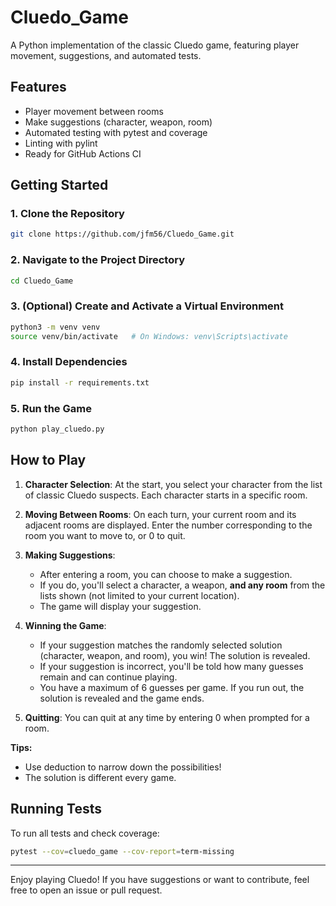 # Cluedo_Game

A Python implementation of the classic Cluedo game, featuring player movement, suggestions, and automated tests.

## Features
- Player movement between rooms
- Make suggestions (character, weapon, room)
- Automated testing with pytest and coverage
- Linting with pylint
- Ready for GitHub Actions CI

## Getting Started

### 1. Clone the Repository
```bash
git clone https://github.com/jfm56/Cluedo_Game.git
```

### 2. Navigate to the Project Directory
```bash
cd Cluedo_Game
```

### 3. (Optional) Create and Activate a Virtual Environment
```bash
python3 -m venv venv
source venv/bin/activate   # On Windows: venv\Scripts\activate
```

### 4. Install Dependencies
```bash
pip install -r requirements.txt
```

### 5. Run the Game
```bash
python play_cluedo.py
```

## How to Play

1. **Character Selection**: At the start, you select your character from the list of classic Cluedo suspects. Each character starts in a specific room.

2. **Moving Between Rooms**: On each turn, your current room and its adjacent rooms are displayed. Enter the number corresponding to the room you want to move to, or 0 to quit.

3. **Making Suggestions**:
   - After entering a room, you can choose to make a suggestion.
   - If you do, you'll select a character, a weapon, **and any room** from the lists shown (not limited to your current location).
   - The game will display your suggestion.
4. **Winning the Game**:
   - If your suggestion matches the randomly selected solution (character, weapon, and room), you win! The solution is revealed.
   - If your suggestion is incorrect, you'll be told how many guesses remain and can continue playing.
   - You have a maximum of 6 guesses per game. If you run out, the solution is revealed and the game ends.

5. **Quitting**: You can quit at any time by entering 0 when prompted for a room.

**Tips:**
- Use deduction to narrow down the possibilities!
- The solution is different every game.

## Running Tests
To run all tests and check coverage:
```bash
pytest --cov=cluedo_game --cov-report=term-missing
```

---

Enjoy playing Cluedo! If you have suggestions or want to contribute, feel free to open an issue or pull request.
